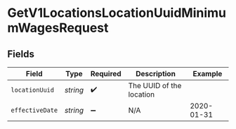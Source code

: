 # GetV1LocationsLocationUuidMinimumWagesRequest


## Fields

| Field                    | Type                     | Required                 | Description              | Example                  |
| ------------------------ | ------------------------ | ------------------------ | ------------------------ | ------------------------ |
| `locationUuid`           | *string*                 | :heavy_check_mark:       | The UUID of the location |                          |
| `effectiveDate`          | *string*                 | :heavy_minus_sign:       | N/A                      | 2020-01-31               |